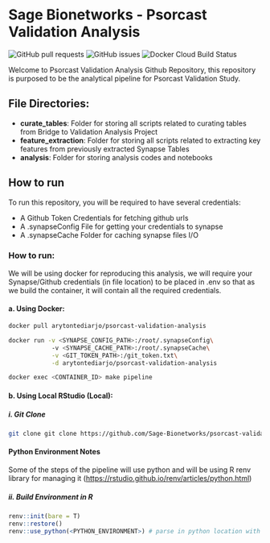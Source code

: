 # Sage Bionetworks - Psorcast Validation Analysis
<img alt="GitHub pull requests" src="https://img.shields.io/github/issues-pr/Sage-Bionetworks/psorcast-validation-analysis">  <img alt="GitHub issues" src="https://img.shields.io/github/issues/Sage-Bionetworks/psorcast-validation-analysis">  <img alt="Docker Cloud Build Status" src="https://img.shields.io/docker/cloud/build/arytontediarjo/psorcast-validation-analysis">

Welcome to Psorcast Validation Analysis Github Repository, this repository is purposed to be the analytical pipeline for Psorcast Validation Study.

## File Directories:
- <b>curate_tables</b>: Folder for storing all scripts related to curating tables from Bridge to Validation Analysis Project
- <b>feature_extraction</b>: Folder for storing all scripts related to extracting key features from previously extracted Synapse Tables
- <b>analysis</b>: Folder for storing analysis codes and notebooks

## How to run
To run this repository, you will be required to have several credentials:
- A Github Token Credentials for fetching github urls
- A .synapseConfig File for getting your credentials to synapse
- A .synapseCache Folder for caching synapse files I/O

### How to run:
We will be using docker for reproducing this analysis, we will require your Synapse/Github credentials (in file location) to be placed in .env so that as we build the container, it will contain all the required credentials.

#### a. Using Docker:
```zsh
docker pull arytontediarjo/psorcast-validation-analysis

docker run -v <SYNAPSE_CONFIG_PATH>:/root/.synapseConfig\ 
            -v <SYNAPSE_CACHE_PATH>:/root/.synapseCache\
            -v <GIT_TOKEN_PATH>:/git_token.txt\
            -d arytontediarjo/psorcast-validation-analysis

docker exec <CONTAINER_ID> make pipeline
```
#### b. Using Local RStudio (Local):

##### i. Git Clone
```zsh
git clone git clone https://github.com/Sage-Bionetworks/psorcast-validation-analysis.git
```

#### Python Environment Notes
Some of the steps of the pipeline will use python and will be using R renv library for managing it (https://rstudio.github.io/renv/articles/python.html)

##### ii. Build Environment in R
```R
renv::init(bare = T)
renv::restore()
renv::use_python(<PYTHON_ENVIRONMENT>) # parse in python location with installed packages from requirements.txt
```
